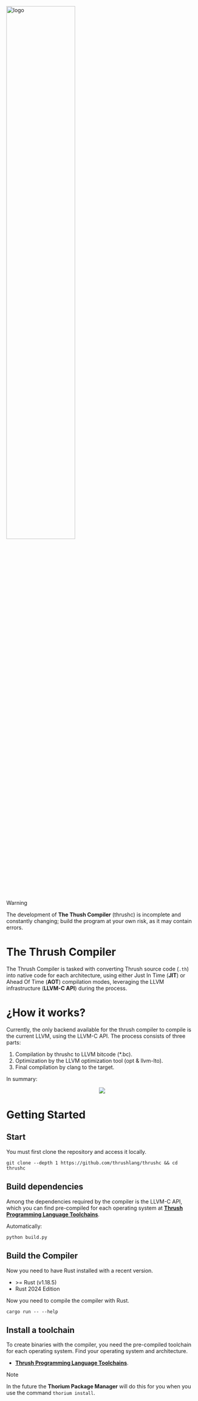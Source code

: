 <img src= "https://github.com/thrushlang/thrushc/blob/master/assets/thrushlang-logo-v1.5.png" alt= "logo" style= "width: 60%; height: 60%;"> </img>

> [!WARNING]
> The development of **The Thush Compiler** (thrushc) is incomplete and constantly changing; build the program at your own risk, as it may contain errors.

# The Thrush Compiler 

The Thrush Compiler is tasked with converting Thrush source code (`.th`) into native code for each architecture, using either Just In Time (**JIT**) or Ahead Of Time (**AOT**) compilation modes, leveraging the LLVM infrastructure (**LLVM-C API**) during the process.

# ¿How it works?

Currently, the only backend available for the thrush compiler to compile is the current LLVM, using the LLVM-C API. The process consists of three parts:

1. Compilation by thrushc to LLVM bitcode (*.bc).
2. Optimization by the LLVM optimization tool (opt & llvm-lto).
3. Final compilation by clang to the target.

In summary:

<p align="center">
  <img src= "https://github.com/thrushlang/thrushc/blob/master/assets/how%20it%20works%20(thrushc%20%26%20llvm)%20.png" style= "width: 1hv; height: 1hv;"> </img>
</p>

# Getting Started

## Start

You must first clone the repository and access it locally. 

```console
git clone --depth 1 https://github.com/thrushlang/thrushc && cd thrushc
```

## Build dependencies 

Among the dependencies required by the compiler is the LLVM-C API, which you can find pre-compiled for each operating system at **[Thrush Programming Language Toolchains](https://github.com/thrushlang/toolchains)**.

Automatically:

```console
python build.py
```

## Build the Compiler

Now you need to have Rust installed with a recent version.

- \>= Rust (v1.18.5) 
- Rust 2024 Edition

Now you need to compile the compiler with Rust. 

```console
cargo run -- --help
```

## Install a toolchain

To create binaries with the compiler, you need the pre-compiled toolchain for each operating system. Find your operating system and architecture.

- **[Thrush Programming Language Toolchains](https://github.com/thrushlang/toolchains)**.

> [!NOTE]  
> In the future the **Thorium Package Manager** will do this for you when you use the command `thorium install`.
